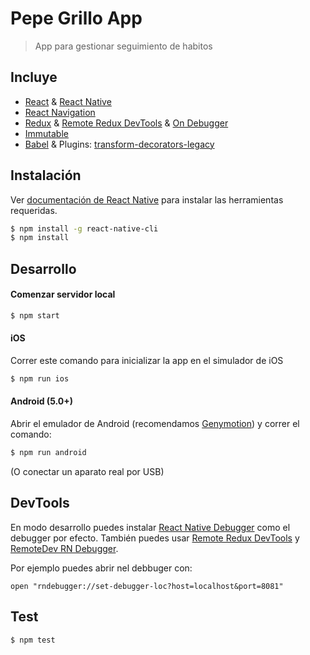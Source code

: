 # Pepe Grillo App
> App para gestionar seguimiento de habitos

## Incluye

* [React](https://github.com/facebook/react) & [React Native](https://github.com/facebook/react-native)
* [React Navigation](https://github.com/react-community/react-navigation)
* [Redux](https://github.com/reactjs/redux) & [Remote Redux DevTools](https://github.com/zalmoxisus/remote-redux-devtools) & [On Debugger](https://github.com/jhen0409/remote-redux-devtools-on-debugger)
* [Immutable](https://github.com/facebook/immutable-js)
* [Babel](https://github.com/babel/babel) & Plugins: [transform-decorators-legacy](https://github.com/loganfsmyth/babel-plugin-transform-decorators-legacy)

## Instalación

Ver [documentación de React Native](https://facebook.github.io/react-native/docs/getting-started.html) para instalar las herramientas requeridas.

```bash
$ npm install -g react-native-cli
$ npm install
```

## Desarrollo

#### Comenzar servidor local

```bash
$ npm start
```

#### iOS

Correr este comando para inicializar la app en el simulador de iOS

```bash
$ npm run ios
```

#### Android (5.0+)

Abrir el emulador de Android (recomendamos [Genymotion](https://www.genymotion.com)) y correr el comando:

```bash
$ npm run android
```
(O conectar un aparato real por USB)
 

## DevTools

En modo desarrollo puedes instalar [React Native Debugger](https://github.com/jhen0409/react-native-debugger) como el debugger por efecto. También puedes usar [Remote Redux DevTools](https://github.com/zalmoxisus/remote-redux-devtools) y [RemoteDev RN Debugger](https://github.com/jhen0409/remotedev-rn-debugger).

Por ejemplo puedes abrir nel debbuger con: 
```
open "rndebugger://set-debugger-loc?host=localhost&port=8081"
```

## Test

```bash
$ npm test
```

